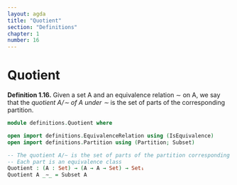 ```yaml
---
layout: agda
title: "Quotient"
section: "Definitions"
chapter: 1
number: 16
---
```


# Quotient

**Definition 1.16.** Given a set A and an equivalence relation ∼ on A, we say that the *quotient A/∼ of A under ∼* is the set of parts of the corresponding partition.

```agda
module definitions.Quotient where

open import definitions.EquivalenceRelation using (IsEquivalence)
open import definitions.Partition using (Partition; Subset)

-- The quotient A/∼ is the set of parts of the partition corresponding to ∼
-- Each part is an equivalence class
Quotient : (A : Set) → (A → A → Set) → Set₁
Quotient A _∼_ = Subset A
```

